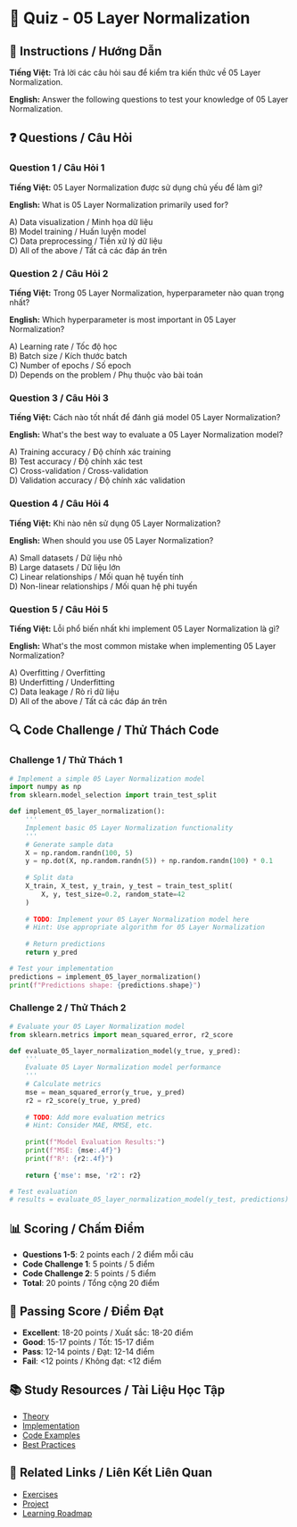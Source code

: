 # 🧠 Quiz - 05 Layer Normalization

## 📝 Instructions / Hướng Dẫn

**Tiếng Việt:** Trả lời các câu hỏi sau để kiểm tra kiến thức về 05 Layer Normalization.

**English:** Answer the following questions to test your knowledge of 05 Layer Normalization.

## ❓ Questions / Câu Hỏi

### Question 1 / Câu Hỏi 1
**Tiếng Việt:** 05 Layer Normalization được sử dụng chủ yếu để làm gì?

**English:** What is 05 Layer Normalization primarily used for?

A) Data visualization / Minh họa dữ liệu  
B) Model training / Huấn luyện model  
C) Data preprocessing / Tiền xử lý dữ liệu  
D) All of the above / Tất cả các đáp án trên

### Question 2 / Câu Hỏi 2
**Tiếng Việt:** Trong 05 Layer Normalization, hyperparameter nào quan trọng nhất?

**English:** Which hyperparameter is most important in 05 Layer Normalization?

A) Learning rate / Tốc độ học  
B) Batch size / Kích thước batch  
C) Number of epochs / Số epoch  
D) Depends on the problem / Phụ thuộc vào bài toán

### Question 3 / Câu Hỏi 3
**Tiếng Việt:** Cách nào tốt nhất để đánh giá model 05 Layer Normalization?

**English:** What's the best way to evaluate a 05 Layer Normalization model?

A) Training accuracy / Độ chính xác training  
B) Test accuracy / Độ chính xác test  
C) Cross-validation / Cross-validation  
D) Validation accuracy / Độ chính xác validation

### Question 4 / Câu Hỏi 4
**Tiếng Việt:** Khi nào nên sử dụng 05 Layer Normalization?

**English:** When should you use 05 Layer Normalization?

A) Small datasets / Dữ liệu nhỏ  
B) Large datasets / Dữ liệu lớn  
C) Linear relationships / Mối quan hệ tuyến tính  
D) Non-linear relationships / Mối quan hệ phi tuyến

### Question 5 / Câu Hỏi 5
**Tiếng Việt:** Lỗi phổ biến nhất khi implement 05 Layer Normalization là gì?

**English:** What's the most common mistake when implementing 05 Layer Normalization?

A) Overfitting / Overfitting  
B) Underfitting / Underfitting  
C) Data leakage / Rò rỉ dữ liệu  
D) All of the above / Tất cả các đáp án trên

## 🔍 Code Challenge / Thử Thách Code

### Challenge 1 / Thử Thách 1
```python
# Implement a simple 05 Layer Normalization model
import numpy as np
from sklearn.model_selection import train_test_split

def implement_05_layer_normalization():
    '''
    Implement basic 05 Layer Normalization functionality
    '''
    # Generate sample data
    X = np.random.randn(100, 5)
    y = np.dot(X, np.random.randn(5)) + np.random.randn(100) * 0.1
    
    # Split data
    X_train, X_test, y_train, y_test = train_test_split(
        X, y, test_size=0.2, random_state=42
    )
    
    # TODO: Implement your 05 Layer Normalization model here
    # Hint: Use appropriate algorithm for 05 Layer Normalization
    
    # Return predictions
    return y_pred

# Test your implementation
predictions = implement_05_layer_normalization()
print(f"Predictions shape: {predictions.shape}")
```

### Challenge 2 / Thử Thách 2
```python
# Evaluate your 05 Layer Normalization model
from sklearn.metrics import mean_squared_error, r2_score

def evaluate_05_layer_normalization_model(y_true, y_pred):
    '''
    Evaluate 05 Layer Normalization model performance
    '''
    # Calculate metrics
    mse = mean_squared_error(y_true, y_pred)
    r2 = r2_score(y_true, y_pred)
    
    # TODO: Add more evaluation metrics
    # Hint: Consider MAE, RMSE, etc.
    
    print(f"Model Evaluation Results:")
    print(f"MSE: {mse:.4f}")
    print(f"R²: {r2:.4f}")
    
    return {'mse': mse, 'r2': r2}

# Test evaluation
# results = evaluate_05_layer_normalization_model(y_test, predictions)
```

## 📊 Scoring / Chấm Điểm

- **Questions 1-5**: 2 points each / 2 điểm mỗi câu
- **Code Challenge 1**: 5 points / 5 điểm
- **Code Challenge 2**: 5 points / 5 điểm
- **Total**: 20 points / Tổng cộng 20 điểm

## 🎯 Passing Score / Điểm Đạt

- **Excellent**: 18-20 points / Xuất sắc: 18-20 điểm
- **Good**: 15-17 points / Tốt: 15-17 điểm  
- **Pass**: 12-14 points / Đạt: 12-14 điểm
- **Fail**: <12 points / Không đạt: <12 điểm

## 📚 Study Resources / Tài Liệu Học Tập

- [Theory](./THEORY_05_layer_normalization.md)
- [Implementation](./IMPLEMENTATION_05_layer_normalization.md)
- [Code Examples](./CODE_EXAMPLES_05_layer_normalization.md)
- [Best Practices](./BEST_PRACTICES_05_layer_normalization.md)

## 🔗 Related Links / Liên Kết Liên Quan

- [Exercises](./EXERCISES_05_layer_normalization.md)
- [Project](./PROJECT_05_layer_normalization.md)
- [Learning Roadmap](./LEARNING_ROADMAP_05_layer_normalization.md)
